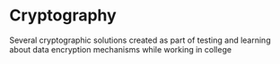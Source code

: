 # Cryptography

Several cryptographic solutions created as part of testing and learning about data encryption mechanisms while working in college
